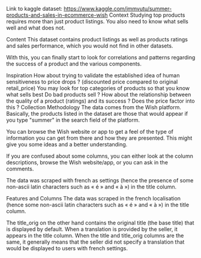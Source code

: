 Link to kaggle dataset: https://www.kaggle.com/jmmvutu/summer-products-and-sales-in-ecommerce-wish
Context
Studying top products requires more than just product listings. You also need to know what sells well and what does not.

Content
This dataset contains product listings as well as products ratings and sales performance, which you would not find in other datasets.

With this, you can finally start to look for correlations and patterns regarding the success of a product and the various components.

Inspiration
How about trying to validate the established idea of human sensitiveness to price drops ? (discounted price compared to original retail_price)
You may look for top categories of products so that you know what sells best
Do bad products sell ? How about the relationship between the quality of a product (ratings) and its success ? Does the price factor into this ?
Collection Methodology
The data comes from the Wish platform.
Basically, the products listed in the dataset are those that would appear if you type "summer" in the search field of the platform.

You can browse the Wish website or app to get a feel of the type of information you can get from there and how they are presented. This might give you some ideas and a better understanding.

If you are confused about some columns, you can either look at the column descriptions, browse the Wish website/app, or you can ask in the comments.

The data was scraped with french as settings (hence the presence of some non-ascii latin characters such as « é » and « à ») in the title column.

Features and Columns
The data was scraped in the french localisation (hence some non-ascii latin characters such as « é » and « à ») in the title column.

The title_orig on the other hand contains the original title (the base title) that is displayed by default. When a translation is provided by the seller, it appears in the title column. When the title and title_orig columns are the same, it generally means that the seller did not specify a translation that would be displayed to users with french settings.






